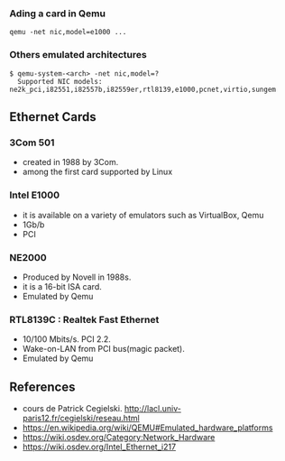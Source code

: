 
### Ading a card in Qemu

    qemu -net nic,model=e1000 ...

### Others emulated architectures

    $ qemu-system-<arch> -net nic,model=?
      Supported NIC models: ne2k_pci,i82551,i82557b,i82559er,rtl8139,e1000,pcnet,virtio,sungem

## Ethernet Cards
### 3Com 501
- created in 1988 by 3Com.
- among the first card supported by Linux

### Intel E1000
- it is available on a variety of emulators such as VirtualBox, Qemu
- 1Gb/b
- PCI

### NE2000
- Produced by Novell in 1988s.
- it is a 16-bit ISA card.
- Emulated by Qemu

### RTL8139C : Realtek Fast Ethernet 
- 10/100 Mbits/s. PCI 2.2. 
- Wake-on-LAN from PCI bus(magic packet). 
- Emulated by Qemu



## References
- cours de Patrick Cegielski.  http://lacl.univ-paris12.fr/cegielski/reseau.html
- https://en.wikipedia.org/wiki/QEMU#Emulated_hardware_platforms
- https://wiki.osdev.org/Category:Network_Hardware
- https://wiki.osdev.org/Intel_Ethernet_i217
